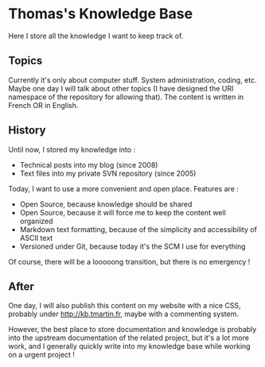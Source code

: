 # Thomas's Knowledge Base #

Here I store all the knowledge I want to keep track of.

## Topics ##

Currently it's only about computer stuff. System administration, coding, etc.
Maybe one day I will talk about other topics (I have designed the URI
namespace of the repository for allowing that). The content is written in
French OR in English.

## History ##

Until now, I stored my knowledge into :

- Technical posts into my blog (since 2008)
- Text files into my private SVN repository (since 2005)

Today, I want to use a more convenient and open place.
Features are :

- Open Source, because knowledge should be shared
- Open Source, because it will force me to keep the content well organized
- Markdown text formatting, because of the simplicity and accessibility of ASCII text
- Versioned under Git, because today it's the SCM I use for everything

Of course, there will be a looooong transition, but there is no emergency !

## After ##

One day, I will also publish this content on my website with a nice CSS, probably under http://kb.tmartin.fr, maybe with a commenting system.

However, the best place to store documentation and knowledge is probably into
the upstream documentation of the related project, but it's a lot more work,
and I generally quickly write into my knowledge base while working on a urgent
project !

